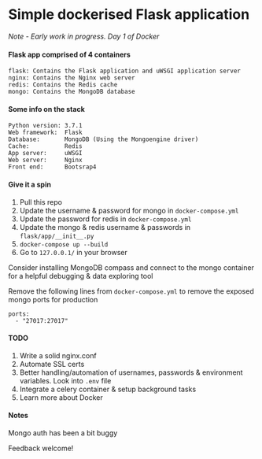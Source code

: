 # Simple dockerised Flask application

*Note - Early work in progress. Day 1 of Docker*

#### Flask app comprised of 4 containers

```
flask: Contains the Flask application and uWSGI application server
nginx: Contains the Nginx web server
redis: Contains the Redis cache
mongo: Contains the MongoDB database
```

#### Some info on the stack

```
Python version: 3.7.1
Web framework:  Flask
Database:       MongoDB (Using the Mongoengine driver)
Cache:          Redis
App server:     uWSGI
Web server:     Nginx
Front end:      Bootsrap4
```

#### Give it a spin

1. Pull this repo
2. Update the username & password for mongo in `docker-compose.yml`
3. Update the password for redis in `docker-compose.yml`
4. Update the mongo & redis username & passwords in `flask/app/__init__.py`
5. `docker-compose up --build`
6. Go to `127.0.0.1/` in your browser

Consider installing MongoDB compass and connect to the mongo container for a helpful debugging & data exploring tool

Remove the following lines from `docker-compose.yml` to remove the exposed mongo ports for production

```
ports:
  - "27017:27017"
```

#### TODO

1. Write a solid nginx.conf
2. Automate SSL certs
3. Better handling/automation of usernames, passwords & environment variables. Look into `.env` file
4. Integrate a celery container & setup background tasks
5. Learn more about Docker

#### Notes

Mongo auth has been a bit buggy

Feedback welcome!




